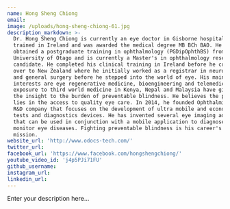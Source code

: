 ```yaml
---
name: Hong Sheng Chiong
email:
image: /uploads/hong-sheng-chiong-61.jpg
description_markdown: >-
  Dr. Hong Sheng Chiong is currently an eye doctor in Gisborne hospital. He was
  trained in Ireland and was awarded the medical degree MB BCh BAO. He also
  obtained a postgraduate training in ophthalmology (PGDipOphthBS) from
  University of Otago and is currently a Master's in ophthalmology research
  candidate. He completed his clinical training in Ireland before he crossed
  over to New Zealand where he initially worked as a registrar in neurosurgery
  and general surgery before he stepped into the world of eye. His main
  interests are eye regenerative medicine, bioengineering and telemedicine. His
  exposure to third world medicine in Kenya, Nepal and Malaysia have given him
  the insight to the burden of preventable blindness. He believes the problem
  lies in the access to quality eye care. In 2014, he founded OphthalmicDocs, an
  R&D company that focuses on the development of ultra mobile and economical eye
  tests and diagnostics devices. He has invented several eye imaging adapters
  that can be used in conjunction with a mobile application to diagnose and
  monitor eye diseases. Fighting preventable blindness is his career's primary
  mission.
website_url: 'http://www.odocs-tech.com/'
twitter_url:
facebook_url: 'https://www.facebook.com/hongshengchiong/'
youtube_video_id: 'j4p5PJi71FU'
github_username:
instagram_url:
linkedin_url:
---
```


Enter your description here...
